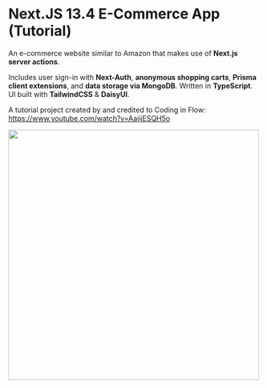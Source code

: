 # Next.JS 13.4 E-Commerce App (Tutorial)

An e-commerce website similar to Amazon that makes use of **Next.js server actions**.

Includes user sign-in with **Next-Auth**, **anonymous shopping carts**, **Prisma client extensions**, and **data storage via MongoDB**. Written in **TypeScript**. UI built with **TailwindCSS** & **DaisyUI**.

A tutorial project created by and credited to Coding in Flow: https://www.youtube.com/watch?v=AaiijESQH5o

<img src="src/app/assets/Demo.gif" width="500">
